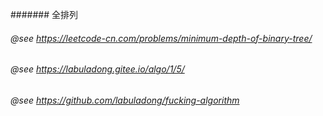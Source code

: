 #######
 全排列

 ###### @see https://leetcode-cn.com/problems/minimum-depth-of-binary-tree/
 ###### @see  https://labuladong.gitee.io/algo/1/5/
 ###### @see  https://github.com/labuladong/fucking-algorithm